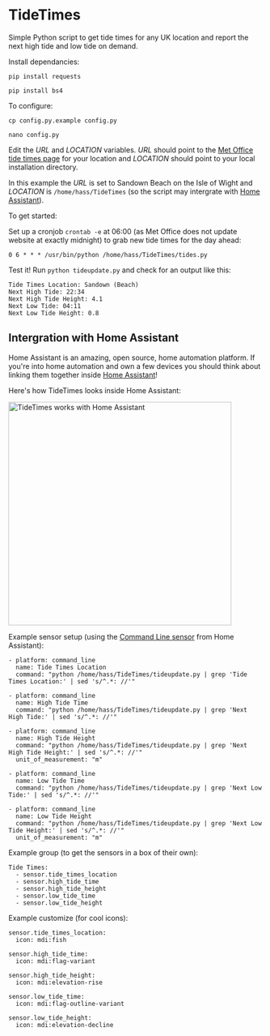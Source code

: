 # TideTimes
Simple Python script to get tide times for any UK location and report the next high tide and low tide on demand.

Install dependancies:

```pip install requests```

```pip install bs4```
    
To configure:

```cp config.py.example config.py```

```nano config.py```

Edit the *URL* and *LOCATION* variables. *URL* should point to the [Met Office tide times page](http://www.metoffice.gov.uk/public/weather/tide-times) for your location and *LOCATION* should point to your local installation directory.

In this example the *URL* is set to Sandown Beach on the Isle of Wight and *LOCATION* is `/home/hass/TideTimes` (so the script may intergrate with [Home Assistant](https://home-assistant.io/)).

To get started:

Set up a cronjob `crontab -e` at 06:00 (as Met Office does not update website at exactly midnight) to grab new tide times for the day ahead:

```0 6 * * * /usr/bin/python /home/hass/TideTimes/tides.py```

Test it! Run `python tideupdate.py` and check for an output like this:

```
Tide Times Location: Sandown (Beach)
Next High Tide: 22:34
Next High Tide Height: 4.1
Next Low Tide: 04:11
Next Low Tide Height: 0.8
```

## Intergration with Home Assistant

Home Assistant is an amazing, open source, home automation platform. If you're into home automation and own a few devices you should think about linking them together inside [Home Assistant](https://home-assistant.io/)!

Here's how TideTimes looks inside Home Assistant:

<img src="https://raw.githubusercontent.com/imikerussell/TideTimes/master/tidetimes.png" width="441" alt="TideTimes works with Home Assistant">

Example sensor setup (using the [Command Line sensor](https://home-assistant.io/components/sensor.command_line/) from Home Assistant):

```
- platform: command_line
  name: Tide Times Location
  command: "python /home/hass/TideTimes/tideupdate.py | grep 'Tide Times Location:' | sed 's/^.*: //'"

- platform: command_line
  name: High Tide Time
  command: "python /home/hass/TideTimes/tideupdate.py | grep 'Next High Tide:' | sed 's/^.*: //'"

- platform: command_line
  name: High Tide Height
  command: "python /home/hass/TideTimes/tideupdate.py | grep 'Next High Tide Height:' | sed 's/^.*: //'"
  unit_of_measurement: "m"

- platform: command_line
  name: Low Tide Time
  command: "python /home/hass/TideTimes/tideupdate.py | grep 'Next Low Tide:' | sed 's/^.*: //'"

- platform: command_line
  name: Low Tide Height
  command: "python /home/hass/TideTimes/tideupdate.py | grep 'Next Low Tide Height:' | sed 's/^.*: //'"
  unit_of_measurement: "m"
```

Example group (to get the sensors in a box of their own):

```
Tide Times:
  - sensor.tide_times_location
  - sensor.high_tide_time
  - sensor.high_tide_height
  - sensor.low_tide_time
  - sensor.low_tide_height
```

Example customize (for cool icons):

```
sensor.tide_times_location:
  icon: mdi:fish

sensor.high_tide_time:
  icon: mdi:flag-variant

sensor.high_tide_height:
  icon: mdi:elevation-rise

sensor.low_tide_time:
  icon: mdi:flag-outline-variant

sensor.low_tide_height:
  icon: mdi:elevation-decline
```
